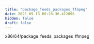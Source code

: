 ```yaml
---
title: "package_feeds_packages_ffmpeg"
date: 2021-05-13 00:28:36.412896
hidden: false
draft: false
---
```


x86/64/package_feeds_packages_ffmpeg

